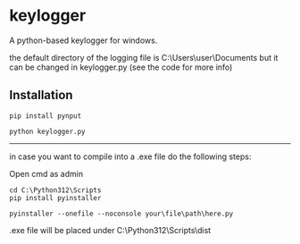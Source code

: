 # keylogger
A python-based keylogger for windows.

the default directory of the logging file is C:\Users\user\Documents but it can be changed in keylogger.py (see the code for more info)


## Installation 

```
pip install pynput

python keylogger.py
```

---------------------------------------------------------------------------

in case you want to compile into a .exe file do the following steps:

Open cmd as admin

```
cd C:\Python312\Scripts
pip install pyinstaller

pyinstaller --onefile --noconsole your\file\path\here.py
```

.exe file will be placed under C:\Python312\Scripts\dist
